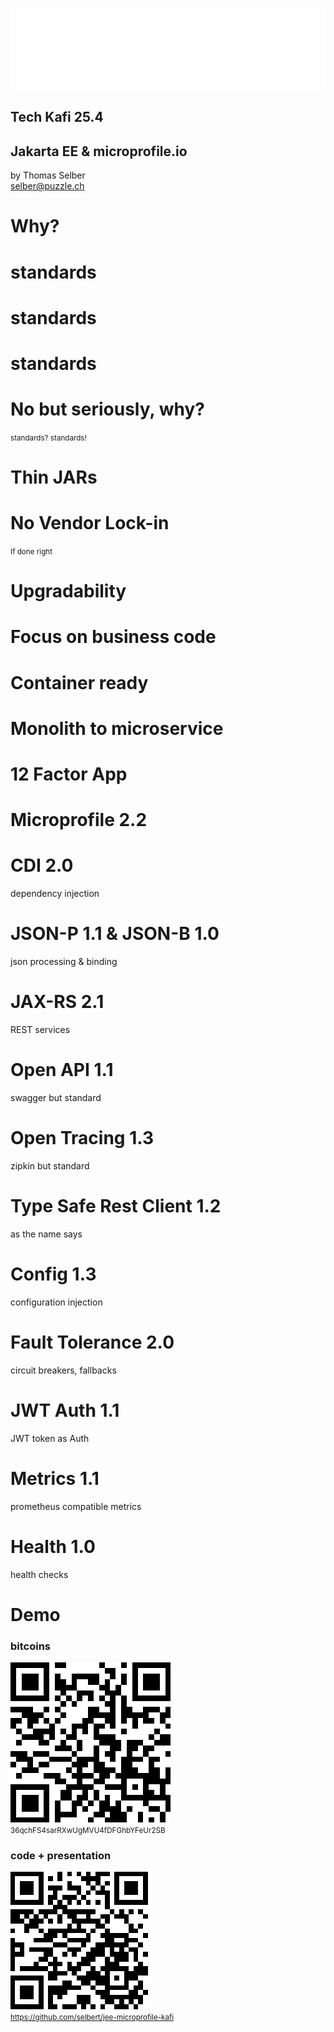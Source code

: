 
![Puzzle ITC Logo](lib/img/puzzle_tagline_bg_rgb.svg)
<!-- .slide: class="master01" -->
## Tech Kafi 25.4

<!-- section -->

## Jakarta EE & microprofile.io
by Thomas Selber<br>
selber@puzzle.ch

<!-- .slide: class="master02" -->
<!-- section -->
# Why?

<!-- .slide: class="master03" -->
<!-- slide -->
# standards

<!-- .slide: class="master05" -->
<!-- slide -->
# standards

<!-- .slide: class="master02" -->
<!-- slide -->
# standards

<!-- .slide: class="master04" -->
<!-- section -->
# No but seriously, why?
<!-- .slide: class="master02" -->

<!-- slide -->
<small>standards? standards!</small>

<!-- .slide: class="master02" -->
<!-- section -->
# Thin JARs
<!-- .slide: class="master03" -->

<!-- slide -->
# No Vendor Lock-in
<small>If done right</small>
<!-- .slide: class="master03" -->

<!-- slide -->
# Upgradability
<!-- .slide: class="master03" -->

<!-- slide -->
# Focus on business code
<!-- .slide: class="master03" -->

<!-- slide -->
# Container ready
<!-- .slide: class="master03" -->


<!-- section -->
# Monolith to microservice
<!-- .slide: class="master04" -->

<!-- slide -->
# 12 Factor App
<!-- .slide: class="master04" -->

<!-- section -->
# Microprofile 2.2
<!-- .slide: class="master04" -->

<!-- slide -->
# CDI 2.0
dependency injection
<!-- .slide: class="master03" -->
<!-- slide -->
# JSON-P 1.1 & JSON-B 1.0
json processing & binding
<!-- .slide: class="master03" -->
<!-- slide -->
# JAX-RS 2.1
REST services
<!-- .slide: class="master03" -->
<!-- slide -->
# Open API 1.1
swagger but standard
<!-- .slide: class="master03" -->
<!-- slide -->
# Open Tracing 1.3
zipkin but standard
<!-- .slide: class="master03" -->
<!-- slide -->
# Type Safe Rest Client 1.2
as the name says
<!-- .slide: class="master03" -->
<!-- slide -->
# Config 1.3
configuration injection
<!-- .slide: class="master03" -->
<!-- slide -->
# Fault Tolerance 2.0
circuit breakers, fallbacks
<!-- .slide: class="master03" -->
<!-- slide -->
# JWT Auth 1.1
JWT token as Auth
<!-- .slide: class="master03" -->
<!-- slide -->
# Metrics 1.1
prometheus compatible metrics
<!-- .slide: class="master03" -->
<!-- slide -->
# Health 1.0
health checks
<!-- .slide: class="master03" -->

<!-- section -->
# Demo
<!-- .slide: class="master05" -->

<!-- section -->
### bitcoins
![Github](img/qr.png)<br>
<small>36qchFS4sarRXwUgMVU4fDFGhbYFeUr2SB</small>
<!-- slide -->
### code + presentation
![Github](img/github.png)<br>
<small>https://github.com/selbert/jee-microprofile-kafi</small>